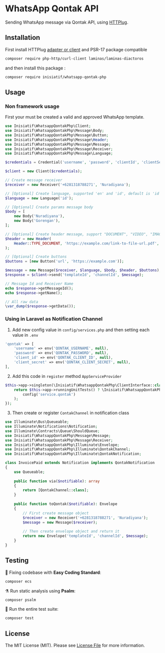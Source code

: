 # WhatsApp Qontak API

Sending WhatsApp message via Qontak API, using [HTTPlug](https://github.com/php-http/httplug).

## Installation

First install HTTPlug [adapter or client](https://docs.php-http.org/en/latest/clients.html)
and PSR-17 package compatible

```bash
composer require php-http/curl-client laminas/laminas-diactoros
```

and then install this package :

```bash
composer require inisiatif/whatsapp-qontak-php
```

## Usage

### Non framework usage

First your must be created a valid and approved WhatsApp template.

```php
use Inisiatif\WhatsappQontakPhp\Client;
use Inisiatif\WhatsappQontakPhp\Message\Body;
use Inisiatif\WhatsappQontakPhp\Message\Button;
use Inisiatif\WhatsappQontakPhp\Message\Header;
use Inisiatif\WhatsappQontakPhp\Message\Message;
use Inisiatif\WhatsappQontakPhp\Message\Receiver;
use Inisiatif\WhatsappQontakPhp\Message\Language;

$credentials = Credential('username', 'password', 'clientId', 'clientSecret');

$client = new Client($credentials);

// Create message receiver
$receiver = new Receiver('+6281318788271', 'Nuradiyana');

// [Optional] Create language, supported 'en' and 'id', default is 'id'
$language = new Language('id');

// [Optional] Create params message body
$body = [
    new Body('Nuradiyana'),
    new Body('Gorengan'),
];

// [Optional] Create header message, support "DOCUMENT", "VIDEO", "IMAGE"
$header = new Header(
    Header::TYPE_DOCUMENT, 'https://example.com/link-to-file-url.pdf', 'file-name.pdf'
);

// [Optional] Create buttons
$buttons = [new Button('url', 'https://example.com')];

$message = new Message($receiver, $language, $body, $header, $buttons);
$response = $client->send('templateId', 'channelId', $message);

// Message Id and Receiver Name
echo $response->getMessageId();
echo $response->getName();

// All raw data
\var_dump($response->getData());
```

### Using in Laravel as Notification Channel

1. Add new config value in `config/services.php` and then setting each value in `.env`

```php
'qontak' => [
    'username' => env('QONTAK_USERNAME', null),
    'password' => env('QONTAK_PASSWORD', null),
    'client_id' => env('QONTAK_CLIENT_ID', null),
    'client_secret' => env('QONTAK_CLIENT_SECRET', null),
],
```

2. Add this code in `register` method `AppServiceProvider`

```php
$this->app->singleton(\Inisiatif\WhatsappQontakPhp\ClientInterface::class, function () {
    return $this->app->runningUnitTests() ? \Inisiatif\WhatsappQontakPhp\ClientFactory::makeTestingClient() :  \Inisiatif\WhatsappQontakPhp\ClientFactory::makeFromArray(
        config('service.qontak')
    );
});
```

3. Then create or register `ContakChannel` in notification class

```php
use Illuminate\Bus\Queueable;
use Illuminate\Notifications\Notification;
use Illuminate\Contracts\Queue\ShouldQueue;
use Inisiatif\WhatsappQontakPhp\Message\Message;
use Inisiatif\WhatsappQontakPhp\Message\Receiver;
use Inisiatif\WhatsappQontakPhp\Illuminate\Envelope;
use Inisiatif\WhatsappQontakPhp\Illuminate\QontakChannel;
use Inisiatif\WhatsappQontakPhp\Illuminate\QontakNotification;

class InvoicePaid extends Notification implements QontakNotification
{
    use Queueable;
 
    public function via($notifiable): array
    {
        return [QontakChannel::class];
    }
 
    public function toQontak($notifiable): Envelope
    {
        // First create message object
        $receiver = new Receiver('+6281318788271', 'Nuradiyana');
        $message = new Message($receiver);
        
        // Then create envelope object and return it
        return new Envelope('templateId', 'channelId', $message);
    }
}
```

## Testing

🧹 Fixing codebase with **Easy Coding Standard**:

```bash
composer ecs
```

⚗️ Run static analysis using **Psalm**:

```bash
composer psalm
```

🚀 Run the entire test suite:

```bash
composer test
```

## License

The MIT License (MIT). Please see [License File](LICENSE.md) for more information.
